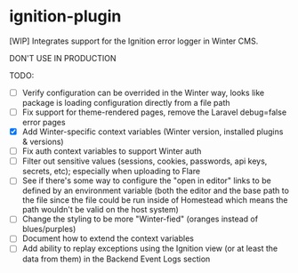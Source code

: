 # ignition-plugin
[WIP] Integrates support for the Ignition error logger in Winter CMS.

DON'T USE IN PRODUCTION


TODO:
- [ ] Verify configuration can be overrided in the Winter way, looks like package is loading configuration directly from a file path
- [ ] Fix support for theme-rendered pages, remove the Laravel debug=false error pages
- [x] Add Winter-specific context variables (Winter version, installed plugins & versions)
- [ ] Fix auth context variables to support Winter auth
- [ ] Filter out sensitive values (sessions, cookies, passwords, api keys, secrets, etc); especially when uploading to Flare
- [ ] See if there's some way to configure the "open in editor" links to be defined by an environment variable (both the editor and the base path to the file since the file could be run inside of Homestead which means the path wouldn't be valid on the host system)
- [ ] Change the styling to be more "Winter-fied" (oranges instead of blues/purples)
- [ ] Document how to extend the context variables
- [ ] Add ability to replay exceptions using the Ignition view (or at least the data from them) in the Backend Event Logs section
